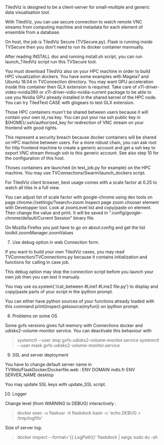 TiledViz is designed to be a client-server for small-multiple and generic data visualisation tool.

With TiledViz, you can use secure connection to watch remote VNC streams from
computing machine and metadata for each element of ensemble from a database.

On host, the job is TiledViz Secure (TVSecure.py).
Flask is running inside TVSecure then you don't need to run its docker container
mannually.

After reading INSTALL doc and running install.sh script, you can run launch_TiledViz
script run this TVSecure tool.


You must download TiledViz also on your HPC machine in order to build HPC
visualization dockers.
You have some examples with Mageia7 and Ubuntu 18.04 in TVConnection directory.
You may want GPU acceleration inside this container then GLX extension is required.
Take care of x11-driver-video-nvidia390 or x11-driver-vidio-nvidia-current package to
be able to use you Nvidia GPU already installed in the shared kernel of the HPC node. 
You can try TiledTest CASE with glxgears to test GLX extension.

Those HPC containers musn't be shared between users because it will contain your own id_rsa key.
You can put your rsa ssh public key in ${HOME}/.ssh/authorized_key for redirection of
VNC stream on your frontend with good rights.

This represent a security breach because docker containers will be shared on HPC machine between users.
For a more robust chain, you can ask root for http frontend machine to create a generic account and
get a ssh key to export VNC stream through ssh to this generic account.
See also step 10 for the configuration of this host.

Thoses containers are launched (in test_job.py for example) on the HPC machine.
You may use TVConnections/Swarm/launch_dockers script.


For TiledViz client browser, best usage comes with a scale factor at 0.25 to watch all
tiles in a full view.

You can adjust list of scale factor with google-chrome using dev tools on page
chrome://settings/?search=zoom
Inspect page zoom chooser element with Developper tool.
Look at zoomLevel list and copy/paste on element. Then change the value and print.
It will be saved in ".config/google-chrome/default/Current Session" binary file.

On Mozilla Firefox you just have to go on  about:config
and get the list 
toolkit.zoomManager.zoomValues


7. Use debug option in web Connection form.

If you want to build your own TiledViz cases, you may read
TVConnection/TVConnections.py
because it contains initialization and functions for calling in case job. 

This debug option may stop the connection script before you launch your own job then
you can test it manualy.

You may use os.system('/cat_between #Line1 #Line2 file.py') to display and copy/paste
parts of your script in the ipython prompt.

You can either have python sources of your functions already loaded with this command
print(inspect.getsource(myfun))
on ipython prompt.

8. Problems on some OS

Some gvfs versions gives full memory with Connections docker and
udisks2-volume-monitor service. You can deactivate this behaviour with 
> systemctl --user stop gvfs-udisks2-volume-monitor.service
> systemctl --user mask gvfs-udisks2-volume-monitor.service

9. SSL and server deployment

You have to change default server name in TVWeb/FlaskDocker/Dockerfile.web :
ENV DOMAIN mdls.fr
ENV SERVER_NAME desktop

You may update SSL keys with update_SSL script.

10. Logger

Change level (from WARNING to DEBUG) interactively :
> docker exec -u flaskusr -it flaskdock bash -c 'echo DEBUG > /tmp/logfifo'

Size of server log:
> docker inspect --format='{{.LogPath}}' flaskdock | xargs sudo du -sh
